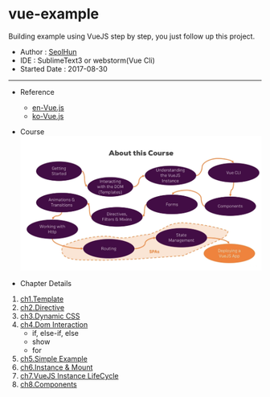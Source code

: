 # vue-example
Building example using VueJS step by step, you just follow up this project.

- Author : [SeolHun](https://github.com/Seolhun)
- IDE : SublimeText3 or webstorm(Vue Cli)
- Started Date : 2017-08-30
---
- Reference
	- [en-Vue.js](https://vuejs.org/)
	- [ko-Vue.js](https://kr.vuejs.org/v2/guide/installation.html)

- Course
![VueJS Course](course.png)

- Chapter Details
1. [ch1.Template](https://github.com/Seolhun/vue-example/tree/master/vuejs/ch1)
2. [ch2.Directive](https://github.com/Seolhun/vue-example/tree/master/vuejs/ch2)
3. [ch3.Dynamic CSS](https://github.com/Seolhun/vue-example/tree/master/vuejs/ch3)
4. [ch4.Dom Interaction](https://github.com/Seolhun/vue-example/tree/master/vuejs/ch4)
	- if, else-if, else
	- show
	- for
5. [ch5.Simple Example](https://github.com/Seolhun/vue-example/tree/master/vuejs/ch5)
6. [ch6.Instance & Mount](https://github.com/Seolhun/vue-example/tree/master/vuejs/ch6)
7. [ch7.VueJS Instance LifeCycle](https://github.com/Seolhun/vue-example/tree/master/vuejs/ch7)
8. [ch8.Components](https://github.com/Seolhun/vue-example/tree/master/vuejs/ch8)


